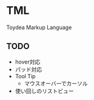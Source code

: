 # TML

Toydea Markup Language


## TODO

* hover対応
* パッド対応
* Tool Tip
  * マウスオーバーでカーソル
* 使い回しのリストビュー
